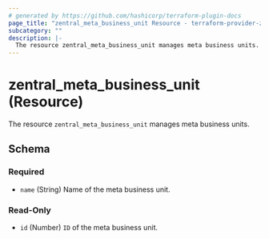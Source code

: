 ```yaml
---
# generated by https://github.com/hashicorp/terraform-plugin-docs
page_title: "zentral_meta_business_unit Resource - terraform-provider-zentral"
subcategory: ""
description: |-
  The resource zentral_meta_business_unit manages meta business units.
---
```


# zentral_meta_business_unit (Resource)

The resource `zentral_meta_business_unit` manages meta business units.



<!-- schema generated by tfplugindocs -->
## Schema

### Required

- `name` (String) Name of the meta business unit.

### Read-Only

- `id` (Number) `ID` of the meta business unit.


